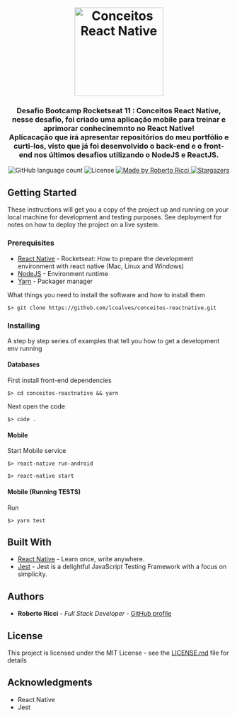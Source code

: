 <h1 align="center">
  <img alt="Conceitos React Native" title="Conceitos React Native" src=".github/gostack-reactnative.png" width="200px" />
</h1>

<h3 align="center">
  Desafio Bootcamp Rocketseat 11 : Conceitos React Native, nesse desafio, foi criado uma aplicação mobile para treinar e aprimorar conhecinemnto no React Native!
  <br>
  Aplicacação que irá apresentar repositórios do meu portfólio e curti-los, visto que já foi desenvolvido o back-end e o front-end nos últimos desafios utilizando o NodeJS e ReactJS.
</h3>

<!-- <p align="center">See in action: <a href="#">click here</a></p> -->

<p align="center">
  <img alt="GitHub language count" src="https://img.shields.io/github/languages/count/Roberto Ricci/conceitos-reactnative?color=%2304D361">

  <img alt="License" src="https://img.shields.io/badge/license-MIT-%2304D361">

  <a href="https://github.com/robertoricci">
    <img alt="Made by Roberto Ricci" src="https://img.shields.io/badge/made%20by-Roberto%20Ricci-%2304D361">
  </a>

  <a href="https://github.com/robertoricci/conceitos-reactnative/stargazers">
    <img alt="Stargazers" src="https://img.shields.io/github/stars/robertoricci/conceitos-reactnative?style=social">
  </a>
</p>

## Getting Started

These instructions will get you a copy of the project up and running on your local machine for development and testing purposes. See deployment for notes on how to deploy the project on a live system.

### Prerequisites

- [React Native](https://react-native.rocketseat.dev/) - Rocketseat: How to prepare the development environment with react native (Mac, Linux and Windows)
- [NodeJS](https://nodejs.org/en/) - Environment runtime
- [Yarn](https://yarnpkg.com/getting-started/install) - Packager manager

What things you need to install the software and how to install them

```
$> git clone https://github.com/lcoalves/conceitos-reactnative.git
```

### Installing

A step by step series of examples that tell you how to get a development env running

#### Databases

First install front-end dependencies

```
$> cd conceitos-reactnative && yarn
```

Next open the code

```
$> code .
```

#### Mobile

Start Mobile service

```
$> react-native run-android
```

```
$> react-native start
```

#### Mobile (Running TESTS)

Run

```
$> yarn test
```

## Built With

- [React Native](https://reactnative.dev/docs/getting-started) - Learn once, write anywhere.
- [Jest](https://jestjs.io/docs/en/getting-started) - Jest is a delightful JavaScript Testing Framework with a focus on simplicity.

## Authors

- **Roberto Ricci** - _Full Stack Developer_ - [GitHub profile](https://github.com/robertoricci)

## License

This project is licensed under the MIT License - see the [LICENSE.md](https://github.com/robertoricci/conceitos-reactnative/blob/master/LICENSE) file for details

## Acknowledgments

- React Native
- Jest
